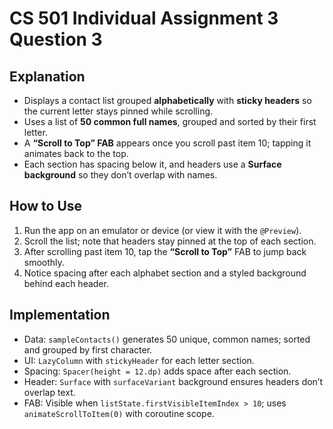 # CS 501 Individual Assignment 3 Question 3

## Explanation
- Displays a contact list grouped **alphabetically** with **sticky headers** so the current letter stays pinned while scrolling.
- Uses a list of **50 common full names**, grouped and sorted by their first letter.
- A **“Scroll to Top” FAB** appears once you scroll past item 10; tapping it animates back to the top.
- Each section has spacing below it, and headers use a **Surface background** so they don’t overlap with names.

## How to Use
1. Run the app on an emulator or device (or view it with the `@Preview`).
2. Scroll the list; note that headers stay pinned at the top of each section.
3. After scrolling past item 10, tap the **“Scroll to Top”** FAB to jump back smoothly.
4. Notice spacing after each alphabet section and a styled background behind each header.

## Implementation
- Data: `sampleContacts()` generates 50 unique, common names; sorted and grouped by first character.
- UI: `LazyColumn` with `stickyHeader` for each letter section.
- Spacing: `Spacer(height = 12.dp)` adds space after each section.
- Header: `Surface` with `surfaceVariant` background ensures headers don’t overlap text.
- FAB: Visible when `listState.firstVisibleItemIndex > 10`; uses `animateScrollToItem(0)` with coroutine scope.
